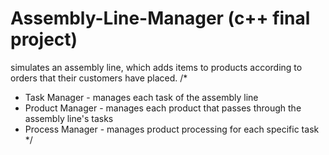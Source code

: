 # Assembly-Line-Manager (c++ final project)
simulates an assembly line, which adds items to products according to orders that their customers have placed.
/*
 * Task Manager - manages each task of the assembly line
 * Product Manager - manages each product that passes through the assembly line's tasks
 * Process Manager - manages product processing for each specific task
 */
 
